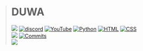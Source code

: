 > # **DUWA**<br>
> [![](https://komarev.com/ghpvc/?username=DuwaYT)](https://www.youtube.com/channel/UC830rjP727c4fFZ0hX_cKww)
> [![discord](https://discord.com/api/guilds/267624335836053506/widget.png)](https://pornhub.com)
> [![YouTube](https://img.shields.io/badge/-D%20U%20W%20A%20-000000?style=flat&logo=youtube)](https://www.youtube.com/channel/UC830rjP727c4fFZ0hX_cKww)
> [![Python](https://img.shields.io/badge/-Python-000000?style=flat&logo=python)](https://www.youtube.com/channel/UC830rjP727c4fFZ0hX_cKww)
> [![HTML](https://img.shields.io/badge/-HTML-000000?style=flat&logo=html5)](https://www.youtube.com/channel/UC830rjP727c4fFZ0hX_cKww)
> [![CSS](https://img.shields.io/badge/-CSS-000000?style=flat&logo=css3)](https://www.youtube.com/channel/UC830rjP727c4fFZ0hX_cKww)<br>
> [![](https://github-readme-stats.vercel.app/api/top-langs?username=duwAYt&show_icons=true&locale=en&theme=midnight-purple)](https://www.youtube.com/channel/UC830rjP727c4fFZ0hX_cKww)
[![Commits](https://github-readme-stats.vercel.app/api?username=DuwaYT&include_all_commits=true&count_private=true&show_icons=true&theme=midnight-purple)](https://www.youtube.com/channel/UC830rjP727c4fFZ0hX_cKww)<br>
> <img src="https://discord.c99.nl/widget/theme-4/794917831258800158.png"><br>
